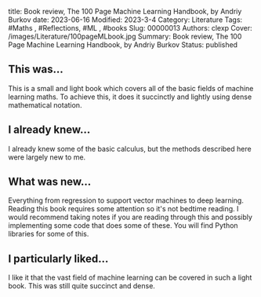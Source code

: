 title: Book review, The 100 Page Machine Learning Handbook, by Andriy Burkov
date: 2023-06-16
Modified: 2023-3-4
Category: Literature
Tags: #Maths , #Reflections, #ML , #books
Slug: 00000013
Authors: clexp
Cover: /images/Literature/100pageMLbook.jpg
Summary: Book review, The 100 Page Machine Learning Handbook, by Andriy Burkov
Status: published

## This was...

This is a small and light book which covers all of the basic fields of machine learning maths. To achieve this, it does it succinctly and lightly using dense mathematical notation.

## I already knew...

I already knew some of the basic calculus, but the methods described here were largely new to me.

## What was new...

Everything from regression to support vector machines to deep learning. Reading this book requires some attention so it's not bedtime reading. I would recommend taking notes if you are reading through this and possibly implementing some code that does some of these. You will find Python libraries for some of this.

## I particularly liked...

I like it that the vast field of machine learning can be covered in such a light book. This was still quite succinct and dense.
